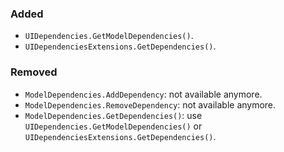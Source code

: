 ### Added
- `UIDependencies.GetModelDependencies()`.
- `UIDependenciesExtensions.GetDependencies()`.

### Removed
- `ModelDependencies.AddDependency`: not available anymore.
- `ModelDependencies.RemoveDependency`: not available anymore.
- `ModelDependencies.GetDependencies()`: use `UIDependencies.GetModelDependencies()` or `UIDependenciesExtensions.GetDependencies()`.
